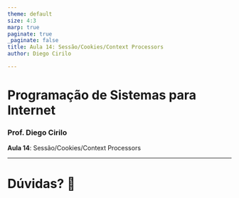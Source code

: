 ```yaml
---
theme: default
size: 4:3
marp: true
paginate: true
_paginate: false
title: Aula 14: Sessão/Cookies/Context Processors
author: Diego Cirilo

---
```

<style>
img {
  display: block;
  margin: 0 auto;
}
</style>

# <!-- fit --> Programação de Sistemas para Internet

### Prof. Diego Cirilo

**Aula 14**: Sessão/Cookies/Context Processors

---
# <!--fit--> Dúvidas? 🤔
